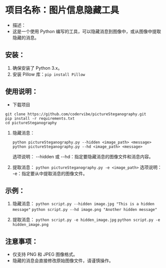 # 项目名称：图片信息隐藏工具

* 描述：
* 这是一个使用 Python 编写的工具，可以隐藏消息到图像中，或从图像中提取隐藏的消息。
## 安装：
1. 确保安装了 Python 3.x。
2. 安装 Pillow 库：`pip install Pillow`

## 使用说明：
* 下载项目
~~~shell
git clone https://github.com/codervibe/pictureSteganography.git
pip install -r requirements.txt
cd pictureSteganography
~~~

1. 隐藏消息：
   ~~~
   python pictureSteganography.py --hidden <image_path> <message>
   python pictureSteganography.py --hd <image_path> <message>
   ~~~
   选项说明：
   --hidden 或 --hd：指定要隐藏消息的图像文件和消息内容。

2. 提取消息：
  `python pictureSteganography.py -e <image_path>`
   选项说明：
   -e：指定要从中提取消息的图像文件。

## 示例：
1. 隐藏消息：
   `python script.py --hidden image.jpg "This is a hidden message"`
   `python script.py --hd image.png "Another hidden message"`

2. 提取消息：
   `python script.py -e hidden_image.jpg`
   `python script.py -e hidden_image.png`

## 注意事项：
- 仅支持 PNG 和 JPEG 图像格式。
- 隐藏的消息会直接修改原始图像文件，请谨慎操作。

